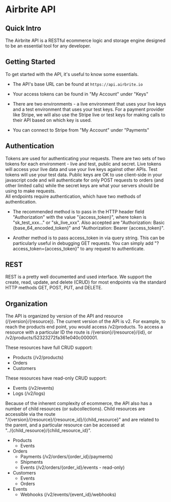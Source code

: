 # Airbrite API


## Quick Intro

The Airbrite API is a RESTful ecommerce logic and storage engine designed to be an essential tool for any developer. 




## Getting Started

To get started with the API, it's useful to know some essentials.

* The API's base URL can be found at `https://api.airbrite.io`

* Your access tokens can be found in "My Account" under "Keys"

* There are two environments - a live environment that uses your live keys and a test environment that uses your test keys. For a payment provider like Stripe, we will also use the Stripe live or test keys for making calls to their API based on which key is used.

* You can connect to Stripe from "My Account" under "Payments"




## Authentication

Tokens are used for authenticating your requests. There are two sets of two tokens for each environment - live and test, public and secret. Live tokens will access your live data and use your live keys against other APIs. Test tokens will use your test data. Public keys are OK to use client-side in your javascript code and will authenticate for only POST requests to orders (and other limited calls) while the secret keys are what your servers should be using to make requests.  
All endpoints require authentication, which have two methods of authentication.

* The recommended method is to pass in the HTTP header field "Authorization" with the value "{access_token}", where token is "sk_test_xxx..." or "sk_live_xxx". Also accepted are "Authorization: Basic {base_64_encoded_token}" and "Authorization: Bearer {access_token}".

* Another method is to pass access_token in via query string. This can be particularly useful in debugging GET requests. You can simply add "?access_token={access_token}" to any request to authenticate.




## REST

REST is a pretty well documented and used interface. We support the create, read, update, and delete (CRUD) for most endpoints via the standard HTTP methods GET, POST, PUT, and DELETE.





## Organization

The API is organized by version of the API and resource (/{version}/{resource}). The current version of the API is v2. For example, to reach the products end point, you would access /v2/products. To access a resource with a particular ID the route is /{version}/{resource}/{id}, or /v2/products/52323272fa361e040c000001.

These resources have full CRUD support:

* Products (/v2/products)
* Orders
* Customers

These resources have read-only CRUD support:

* Events (/v2/events)
* Logs (/v2/logs)

Because of the inherent complexity of ecommerce, the API also has a number of child resources (or subcollections). Child resources are accessible via the route "/{version}/{resource}/{resource_id}/{child_resource}" and are related to the parent, and a particular resource can be accessed at "../{child_resource}/{child_resource_id}". 

* Products
  + Events
* Orders
  + Payments (/v2/orders/{order_id}/payments)
  + Shipments
  + Events (/v2/orders/{order_id}/events - read-only)
* Customers
  + Events
  + Orders
* Events
  + Webhooks (/v2/events/{event_id}/webhooks)




